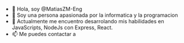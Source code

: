 - 👋 Hola, soy @MatiasZM-Eng
- 👀 Soy una persona apasionada por la informatica y la programacion 
- 🌱 Actualmente me encuentro desarrolando mis habilidades en JavaScripts, NodeJs con Express, React.
- 📫 Me puedes contactar a 

<!---
MatiasZM-Eng/MatiasZM-Eng is a ✨ special ✨ repository because its `README.md` (this file) appears on your GitHub profile.
You can click the Preview link to take a look at your changes.
--->
